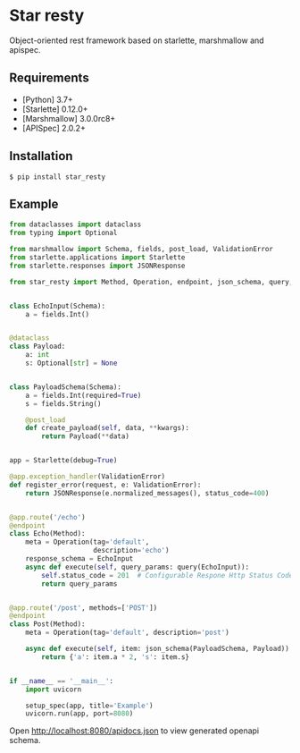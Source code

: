 # Star resty
Object-oriented rest framework based on starlette, marshmallow and apispec.

## Requirements

* [Python] 3.7+
* [Starlette] 0.12.0+
* [Marshmallow] 3.0.0rc8+
* [APISpec] 2.0.2+

## Installation

```console
$ pip install star_resty
```

## Example

```python
from dataclasses import dataclass
from typing import Optional

from marshmallow import Schema, fields, post_load, ValidationError
from starlette.applications import Starlette
from starlette.responses import JSONResponse

from star_resty import Method, Operation, endpoint, json_schema, query, setup_spec


class EchoInput(Schema):
    a = fields.Int()


@dataclass
class Payload:
    a: int
    s: Optional[str] = None


class PayloadSchema(Schema):
    a = fields.Int(required=True)
    s = fields.String()

    @post_load
    def create_payload(self, data, **kwargs):
        return Payload(**data)


app = Starlette(debug=True)

@app.exception_handler(ValidationError)
def register_error(request, e: ValidationError):
    return JSONResponse(e.normalized_messages(), status_code=400)


@app.route('/echo')
@endpoint
class Echo(Method):
    meta = Operation(tag='default',
                     description='echo')
    response_schema = EchoInput
    async def execute(self, query_params: query(EchoInput)):
        self.status_code = 201  # Configurable Respone Http Status Code
        return query_params


@app.route('/post', methods=['POST'])
@endpoint
class Post(Method):
    meta = Operation(tag='default', description='post')

    async def execute(self, item: json_schema(PayloadSchema, Payload)):
        return {'a': item.a * 2, 's': item.s}


if __name__ == '__main__':
    import uvicorn

    setup_spec(app, title='Example')
    uvicorn.run(app, port=8080)
```

Open [http://localhost:8080/apidocs.json](http://localhost:8080/apidocs.json) to view generated openapi schema.

